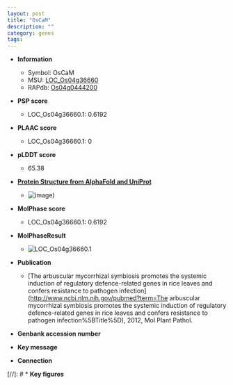 ```yaml
---
layout: post
title: "OsCaM"
description: ""
category: genes
tags: 
---
```


* **Information**  
    + Symbol: OsCaM  
    + MSU: [LOC_Os04g36660](http://rice.plantbiology.msu.edu/cgi-bin/ORF_infopage.cgi?orf=LOC_Os04g36660)  
    + RAPdb: [Os04g0444200](http://rapdb.dna.affrc.go.jp/viewer/gbrowse_details/irgsp1?name=Os04g0444200)  

* **PSP score**  
    + LOC_Os04g36660.1: 0.6192 

* **PLAAC score**  
    + LOC_Os04g36660.1: 0 

* **pLDDT score**
    + 65.38

* **[Protein Structure from AlphaFold and UniProt](https://www.uniprot.org/uniprotkb/Q7XRM0/entry#structure)**
    + ![image](https://ricepsp.github.io/images/Q7/AF-Q7XRM0-F1.png))

* **MolPhase score**
    + LOC_Os04g36660.1: 0.6192

* **MolPhaseResult**
    + ![LOC_Os04g36660.1](https://ricepsp.github.io/pictures/LOC_Os04g/LOC_Os04g36660.1.png)

* **Publication**  
    + [The arbuscular mycorrhizal symbiosis promotes the systemic induction of regulatory defence-related genes in rice leaves and confers resistance to pathogen infection](http://www.ncbi.nlm.nih.gov/pubmed?term=The arbuscular mycorrhizal symbiosis promotes the systemic induction of regulatory defence-related genes in rice leaves and confers resistance to pathogen infection%5BTitle%5D), 2012, Mol Plant Pathol.

* **Genbank accession number**  

* **Key message**  

* **Connection**  

[//]: # * **Key figures**  


